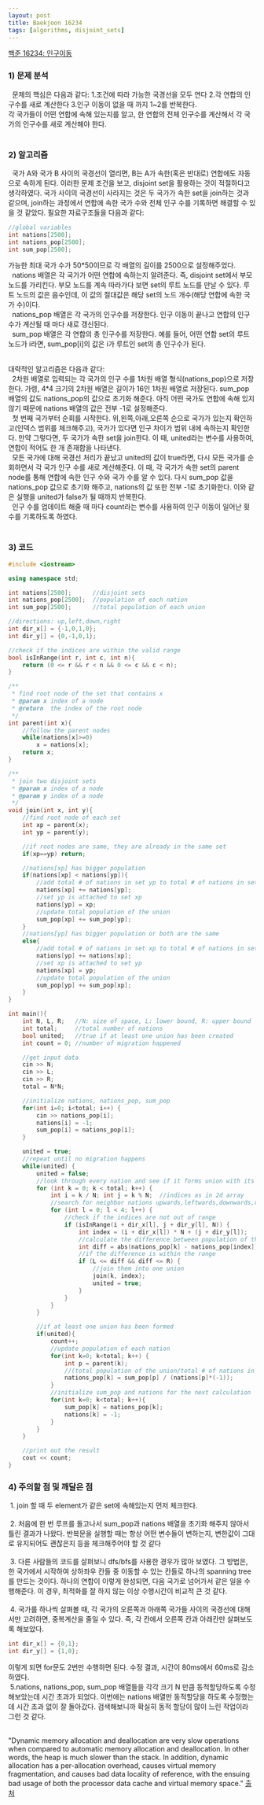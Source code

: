 ```yaml
---
layout: post
title: Baekjoon 16234
tags: [algorithms, disjoint_sets]
---
```


[백준 16234: 인구이동](https://www.acmicpc.net/problem/16234)

### 1) 문제 분석<br>
&nbsp;&nbsp;문제의 핵심은 다음과 같다: 1.조건에 따라 가능한 국경선을 모두 연다 2.각 연합의 인구수를 새로 계산한다 3.인구 이동이 없을 때 까지 1~2를 반복한다.<br>
각 국가들이 어떤 연합에 속해 있는지를 알고, 한 연합의 전체 인구수를 계산해서 각 국가의 인구수를 새로 계산해야 한다.<br><br>

### 2) 알고리즘<br>
&nbsp;&nbsp;국가 A와 국가 B 사이의 국경선이 열리면, B는 A가 속한(혹은 반대로) 연합에도 자동으로 속하게 된다. 이러한 문제 조건을 보고, disjoint set을 활용하는 것이 적절하다고 생각하였다. 국가 사이의 국경선이 사라지는 것은 두 국가가 속한 set을 join하는 것과 같으며, join하는 과정에서 연합에 속한 국가 수와 전체 인구 수를 기록하면 해결할 수 있을 것 같았다. 필요한 자료구조들을 다음과 같다:<br>
~~~cpp
//global variables
int nations[2500];
int nations_pop[2500];
int sum_pop[2500];
~~~
가능한 최대 국가 수가 50*50이므로 각 배열의 길이를 2500으로 설정해주었다.<br>
&nbsp;&nbsp;nations 배열은 각 국가가 어떤 연합에 속하는지 알려준다. 즉, disjoint set에서 부모 노드를 가리킨다. 부모 노드를 계속 따라가다 보면 set의 루트 노드를 만날 수 있다. 루트 노드의 값은 음수인데, 이 값의 절대값은 해당 set의 노드 개수(해당 연합에 속한 국가 수)이다.<br>
&nbsp;&nbsp;nations_pop 배열은 각 국가의 인구수를 저장한다. 인구 이동이 끝나고 연합의 인구수가 계산될 때 마다 새로 갱신된다.<br>
&nbsp;&nbsp;sum_pop 배열은 각 연합의 총 인구수를 저장한다. 예를 들어, 어떤 연합 set의 루트 노드가 i라면, sum_pop[i]의 값은 i가 루트인 set의 총 인구수가 된다.<br><br>

대략적인 알고리즘은 다음과 같다:<br>
&nbsp;&nbsp;2차원 배열로 입력되는 각 국가의 인구 수를 1차원 배열 형식(nations_pop)으로 저장한다. 가령, 4*4 크기의 2차원 배열은 길이가 16인 1차원 배열로 저장된다. sum_pop 배열의 값도 nations_pop의 값으로 초기화 해준다. 아직 어떤 국가도 연합에 속해 있지 않기 때문에 nations 배열의 값은 전부 -1로 설정해준다. <br>
&nbsp;&nbsp;첫 번째 국가부터 순회를 시작한다. 위,왼쪽,아래,오른쪽 순으로 국가가 있는지 확인하고(인덱스 범위를 체크해주고), 국가가 있다면 인구 차이가 범위 내에 속하는지 확인한다. 만약 그렇다면, 두 국가가 속한 set을 join한다. 이 때, united라는 변수를 사용하여, 연합이 적어도 한 개 존재함을 나타낸다.<br>
&nbsp;&nbsp;모든 국가에 대해 국경선 처리가 끝났고 united의 값이 true라면, 다시 모든 국가를 순회하면서 각 국가 인구 수를 새로 계산해준다. 이 때, 각 국가가 속한 set의 parent node를 통해 연합에 속한 인구 수와 국가 수를 알 수 있다. 다시 sum_pop 값을 nations_pop 값으로 초기화 해주고, nations의 값 또한 전부 -1로 초기화한다. 이와 같은 실행을 united가 false가 될 때까지 반복한다. <br>
&nbsp;&nbsp;인구 수를 업데이트 해줄 때 마다 count라는 변수를 사용하여 인구 이동이 일어난 횟수를 기록하도록 하였다. <br><br>

### 3) 코드<br>
~~~cpp
#include <iostream>

using namespace std;

int nations[2500];      //disjoint sets
int nations_pop[2500];  //population of each nation
int sum_pop[2500];      //total population of each union

//directions: up,left,down,right
int dir_x[] = {-1,0,1,0};
int dir_y[] = {0,-1,0,1};

//check if the indices are within the valid range
bool isInRange(int r, int c, int n){
    return (0 <= r && r < n && 0 <= c && c < n);
}

/**
 * find root node of the set that contains x
 * @param x index of a node
 * @return  the index of the root node
 */
int parent(int x){
    //follow the parent nodes
    while(nations[x]>=0)
        x = nations[x];
    return x;
}

/**
 * join two disjoint sets
 * @param x index of a node
 * @param y index of a node
 */
void join(int x, int y){
    //find root node of each set
    int xp = parent(x);
    int yp = parent(y);

    //if root nodes are same, they are already in the same set
    if(xp==yp) return;

    //nations[xp] has bigger population
    if(nations[xp] < nations[yp]){
        //add total # of nations in set yp to total # of nations in set xp
        nations[xp] += nations[yp];
        //set yp is attached to set xp
        nations[yp] = xp;
        //update total population of the union
        sum_pop[xp] += sum_pop[yp];
    }
    //nations[yp] has bigger population or both are the same
    else{
        //add total # of nations in set xp to total # of nations in set yp
        nations[yp] += nations[xp];
        //set xp is attached to set yp
        nations[xp] = yp;
        //update total population of the union
        sum_pop[yp] += sum_pop[xp];
    }
}

int main(){
    int N, L, R;   //N: size of space, L: lower bound, R: upper bound
    int total;     //total number of nations
    bool united;   //true if at least one union has been created
    int count = 0; //number of migration happened

    //get input data
    cin >> N;
    cin >> L;
    cin >> R;
    total = N*N;

    //initialize nations, nations_pop, sum_pop
    for(int i=0; i<total; i++) {
        cin >> nations_pop[i];
        nations[i] = -1;
        sum_pop[i] = nations_pop[i];
    }

    united = true;
    //repeat until no migration happens
    while(united) {
        united = false;
        //look through every nation and see if it forms union with its neighbor nations
        for (int k = 0; k < total; k++) {
            int i = k / N; int j = k % N;  //indices as in 2d array
            //search for neighbor nations upwards,leftwards,downwards,rightwards
            for (int l = 0; l < 4; l++) {
                //check if the indices are not out of range
                if (isInRange(i + dir_x[l], j + dir_y[l], N)) {
                    int index = (i + dir_x[l]) * N + (j + dir_y[l]);
                    //calculate the difference between population of the two nations
                    int diff = abs(nations_pop[k] - nations_pop[index]);
                    //if the difference is within the range
                    if (L <= diff && diff <= R) {
                        //join them into one union
                        join(k, index);
                        united = true;
                    }
                }
            }
        }

        //if at least one union has been formed
        if(united){
            count++;
            //update population of each nation
            for(int k=0; k<total; k++) {
                int p = parent(k);
                //(total population of the union/total # of nations in the union)
                nations_pop[k] = sum_pop[p] / (nations[p]*(-1));
            }
            //initialize sum_pop and nations for the next calculation
            for(int k=0; k<total; k++){
                sum_pop[k] = nations_pop[k];
                nations[k] = -1;
            }
        }
    }

    //print out the result
    cout << count;
}
~~~

### 4) 주의할 점 및 깨달은 점<br>
&nbsp;1. join 할 때 두 element가 같은 set에 속해있는지 먼저 체크한다.<br><br>
&nbsp;2. 처음에 한 번 루프를 돌고나서 sum_pop과 nations 배열을 초기화 해주지 않아서 틀린 결과가 나왔다. 반복문을 실행할 때는 항상 어떤 변수들이 변하는지, 변한값이 그대로 유지되어도 괜찮은지 등을 체크해주어야 할 것 같다<br><br>
&nbsp;3. 다른 사람들의 코드를 살펴보니 dfs/bfs를 사용한 경우가 많아 보였다. 그 방법은, 한 국가에서 시작하여 상하좌우 칸들 중 이동할 수 있는 칸들로 하나의 spanning tree를 만드는 것이다. 하나의 연합이 이렇게 완성되면, 다음 국가로 넘어가서 같은 일을 수행해준다. 이 경우, 최적화를 잘 하지 않는 이상 수행시간이 비교적 큰 것 같다.<br><br>
&nbsp;4. 국가를 하나씩 살펴볼 때, 각 국가의 오른쪽과 아래쪽 국가들 사이의 국경선에 대해서만 고려하면, 중복계산을 줄일 수 있다. 즉, 각 칸에서 오른쪽 칸과 아래칸만 살펴보도록 해보았다.<br>
~~~cpp
int dir_x[] = {0,1};
int dir_y[] = {1,0};
~~~
이렇게 되면 for문도 2번만 수행하면 된다. 수정 결과, 시간이 80ms에서 60ms로 감소하였다.<br>
&nbsp;5.nations, nations_pop, sum_pop 배열들을 각각 크기 N 만큼 동적할당하도록 수정해보았는데 시간 초과가 되었다. 이번에는 nations 배열만 동적할당을 하도록 수정했는데 시간 초과 없이 잘 돌아갔다. 검색해보니까 확실히 동적 할당이 많이 느린 작업이라 그런 것 같다.<br><br>

"Dynamic memory allocation and deallocation are very slow operations when compared to automatic memory allocation and deallocation. In other words, the heap is much slower than the stack.
In addition, dynamic allocation has a per-allocation overhead, causes virtual memory fragmentation, and causes bad data locality of reference, with the ensuing bad usage of both the processor data cache and virtual memory space."
[출처](https://en.wikibooks.org/wiki/Optimizing_C%2B%2B/Writing_efficient_code/Allocations_and_deallocations)
